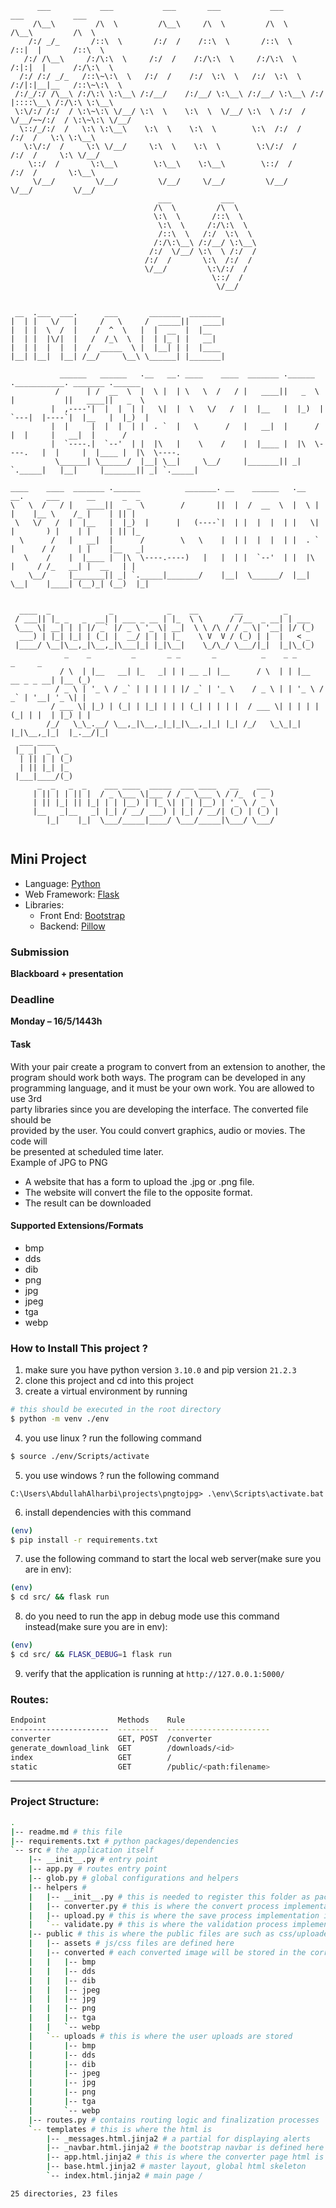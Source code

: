 ```
      ___           ___           ___       ___           ___           ___           ___
     /\__\         /\  \         /\__\     /\  \         /\  \         /\__\         /\  \
    /:/ _/_       /::\  \       /:/  /    /::\  \       /::\  \       /::|  |       /::\  \
   /:/ /\__\     /:/\:\  \     /:/  /    /:/\:\  \     /:/\:\  \     /:|:|  |      /:/\:\  \
  /:/ /:/ _/_   /::\~\:\  \   /:/  /    /:/  \:\  \   /:/  \:\  \   /:/|:|__|__   /::\~\:\  \
 /:/_/:/ /\__\ /:/\:\ \:\__\ /:/__/    /:/__/ \:\__\ /:/__/ \:\__\ /:/ |::::\__\ /:/\:\ \:\__\
 \:\/:/ /:/  / \:\~\:\ \/__/ \:\  \    \:\  \  \/__/ \:\  \ /:/  / \/__/~~/:/  / \:\~\:\ \/__/
  \::/_/:/  /   \:\ \:\__\    \:\  \    \:\  \        \:\  /:/  /        /:/  /   \:\ \:\__\
   \:\/:/  /     \:\ \/__/     \:\  \    \:\  \        \:\/:/  /        /:/  /     \:\ \/__/
    \::/  /       \:\__\        \:\__\    \:\__\        \::/  /        /:/  /       \:\__\
     \/__/         \/__/         \/__/     \/__/         \/__/         \/__/         \/__/
                                 ___           ___
                                /\  \         /\  \
                                \:\  \       /::\  \
                                 \:\  \     /:/\:\  \
                                 /::\  \   /:/  \:\  \
                                /:/\:\__\ /:/__/ \:\__\
                               /:/  \/__/ \:\  \ /:/  /
                              /:/  /       \:\  /:/  /
                              \/__/         \:\/:/  /
                                             \::/  /
                                              \/__/


 __  .___  ___.      ___       _______  _______
|  | |   \/   |     /   \     /  _____||   ____|
|  | |  \  /  |    /  ^  \   |  |  __  |  |__
|  | |  |\/|  |   /  /_\  \  |  | |_ | |   __|
|  | |  |  |  |  /  _____  \ |  |__| | |  |____
|__| |__|  |__| /__/     \__\ \______| |_______|

           ______   ______   .__   __. ____    ____  _______ .______     .___________. _______ .______
          /      | /  __  \  |  \ |  | \   \  /   / |   ____||   _  \    |           ||   ____||   _  \
         |  ,----'|  |  |  | |   \|  |  \   \/   /  |  |__   |  |_)  |   `---|  |----`|  |__   |  |_)  |
         |  |     |  |  |  | |  . `  |   \      /   |   __|  |      /        |  |     |   __|  |      /
         |  `----.|  `--'  | |  |\   |    \    /    |  |____ |  |\  \----.   |  |     |  |____ |  |\  \----.
          \______| \______/  |__| \__|     \__/     |_______|| _| `._____|   |__|     |_______|| _| `._____|

____    ____  _______ .______          _______. __    ______   .__   __.     ___      __      _  _
\   \  /   / |   ____||   _  \        /       ||  |  /  __  \  |  \ |  |    |__ \    /_ |    | || |
 \   \/   /  |  |__   |  |_)  |      |   (----`|  | |  |  |  | |   \|  |       ) |    | |    | || |_
  \      /   |   __|  |      /        \   \    |  | |  |  |  | |  . `  |      / /     | |    |__   _|
   \    /    |  |____ |  |\  \----.----)   |   |  | |  `--'  | |  |\   |     / /_   __| |  __   | |
    \__/     |_______|| _| `._____|_______/    |__|  \______/  |__| \__|    |____| (__)_| (__)  |_|


  ____  _             _            _    __        __         _
 / ___|| |_ _   _  __| | ___ _ __ | |_  \ \      / /__  _ __| | ___
 \___ \| __| | | |/ _` |/ _ \ '_ \| __|  \ \ /\ / / _ \| '__| |/ (_)
  ___) | |_| |_| | (_| |  __/ | | | |_    \ V  V / (_) | |  |   < _
 |____/ \__|\__,_|\__,_|\___|_| |_|\__|    \_/\_/ \___/|_|  |_|\_(_)
            _    _         _       _ _       _          _    _ _                _     _
           / \  | |__   __| |_   _| | | __ _| |__      / \  | | |__   __ _ _ __| |__ (_)
          / _ \ | '_ \ / _` | | | | | |/ _` | '_ \    / _ \ | | '_ \ / _` | '__| '_ \| |
         / ___ \| |_) | (_| | |_| | | | (_| | | | |  / ___ \| | | | | (_| | |  | |_) | |
        /_/   \_\_.__/ \__,_|\__,_|_|_|\__,_|_| |_| /_/   \_\_|_| |_|\__,_|_|  |_.__/|_|
  ___ ____
 |_ _|  _ \ _
  | || | | (_)
  | || |_| |_
 |___|____/(_)
      _  _   _  _    ___ ____  _____  ___ ____   __    ___
     | || | | || |  / _ \___ \|___ / / _ \___ \ / /_  ( _ )
     | || |_| || |_| | | |__) | |_ \| | | |__) | '_ \ / _ \
     |__   _|__   _| |_| / __/ ___) | |_| / __/| (_) | (_) |
        |_|    |_|  \___/_____|____/ \___/_____|\___/ \___/


```

## Mini Project

- Language: [Python](https://www.python.org/)
- Web Framework: [Flask](https://flask.palletsprojects.com/en/2.0.x/)
- Libraries:
  - Front End: [Bootstrap](https://getbootstrap.com/)
  - Backend: [Pillow](https://pillow.readthedocs.io/en/stable/)

### Submission

**Blackboard + presentation**

### Deadline

**Monday – 16/5/1443h**

#### Task

With your pair create a program to convert from an extension to another, the <br />
program should work both ways. The program can be developed in any <br />
programming language, and it must be your own work. You are allowed to use 3rd<br />
party libraries since you are developing the interface. The converted file should be<br />
provided by the user. You could convert graphics, audio or movies. The code will<br />
be presented at scheduled time later.<br />
Example of JPG to PNG<br />

- A website that has a form to upload the .jpg or .png file.
- The website will convert the file to the opposite format.
- The result can be downloaded

#### Supported Extensions/Formats

- bmp
- dds
- dib
- png
- jpg
- jpeg
- tga
- webp

### How to Install This project ?

1. make sure you have python version `3.10.0` and pip version `21.2.3`
2. clone this project and cd into this project
3. create a virtual environment by running

```bash
# this should be executed in the root directory
$ python -m venv ./env
```

4. you use linux ? run the following command

```bash
$ source ./env/Scripts/activate
```

5. you use windows ? run the following command

```
C:\Users\AbdullahAlharbi\projects\pngtojpg> .\env\Scripts\activate.bat
```

6. install dependencies with this command

```bash
(env)
$ pip install -r requirements.txt
```

7. use the following command to start the local web server(make sure you are in env):

```bash
(env)
$ cd src/ && flask run
```

8. do you need to run the app in debug mode use this command instead(make sure you are in env):

```bash
(env)
$ cd src/ && FLASK_DEBUG=1 flask run
```

9. verify that the application is running at `http://127.0.0.1:5000/`

### Routes:

```bash
Endpoint                Methods    Rule
----------------------  ---------  -----------------------
converter               GET, POST  /converter
generate_download_link  GET        /downloads/<id>
index                   GET        /
static                  GET        /public/<path:filename>
```

---

### Project Structure:

```bash
.
|-- readme.md # this file
|-- requirements.txt # python packages/dependencies
`-- src # the application itself
    |-- __init__.py # entry point
    |-- app.py # routes entry point
    |-- glob.py # global configurations and helpers
    |-- helpers #
    |   |-- __init__.py # this is needed to register this folder as package
    |   |-- converter.py # this is where the convert process implementation is
    |   |-- upload.py # this is where the save process implementation is
    |   `-- validate.py # this is where the validation process implementation is
    |-- public # this is where the public files are such as css/uploaded files/converted files
    |   |-- assets # js/css files are defined here
    |   |-- converted # each converted image will be stored in the corresponding folder
    |   |   |-- bmp
    |   |   |-- dds
    |   |   |-- dib
    |   |   |-- jpeg
    |   |   |-- jpg
    |   |   |-- png
    |   |   |-- tga
    |   |   `-- webp
    |   `-- uploads # this is where the user uploads are stored
    |       |-- bmp
    |       |-- dds
    |       |-- dib
    |       |-- jpeg
    |       |-- jpg
    |       |-- png
    |       |-- tga
    |       `-- webp
    |-- routes.py # contains routing logic and finalization processes
    `-- templates # this is where the html is
        |-- _messages.html.jinja2 # a partial for displaying alerts
        |-- _navbar.html.jinja2 # the bootstrap navbar is defined here
        |-- app.html.jinja2 # this is where the converter page html is
        |-- base.html.jinja2 # master layout, global html skeleton
        `-- index.html.jinja2 # main page /

25 directories, 23 files
```
